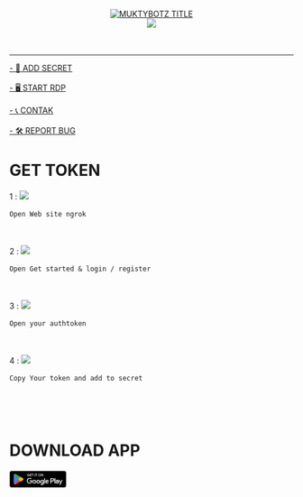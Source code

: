 <p align="center">
 <a href="#"><img title="MUKTYBOTZ TITLE" src="https://img.shields.io/badge/-FREE--RDP2-green?colorA=%23ff0000&colorB=%23017e40&style=for-the-badge"></a>
  <br>
  <img src="https://visitor-badge.glitch.me/badge?page_id=Riripii.freeRDP2" />
</p>
<br>

---


[ - 🧲 ADD SECRET](../../settings/secrets/actions/)
<br>
<br>
[ - 🖥 START RDP](../../actions)
<br>
<br>
[ - 📞 CONTAK](https://wa.me/6281247374916)
<br>
<br>
[ - 🛠 REPORT BUG](https://github.com/Riripii/freeRDP2/issues/new)

# GET TOKEN
1 :
<img src="https://raw.githubusercontent.com/Riripii/freeRDP3/main/tutorial/1.jpg" height="60">
<br>
```
Open Web site ngrok
```
<br>
<br>
2 :
<img src="https://raw.githubusercontent.com/Riripii/freeRDP3/main/tutorial/2.jpg" height="130">
<br>

```
Open Get started & login / register
```
<br>
<br>
3 :
<img src="https://raw.githubusercontent.com/Riripii/freeRDP3/main/tutorial/3.jpg" height="60">
<br>

```
Open your authtoken
```
<br>
<br>
4 :
<img src="https://raw.githubusercontent.com/Riripii/freeRDP3/main/tutorial/4.jpg" height="60">
<br>

```
Copy Your token and add to secret
```
<br>
<br>
<br>


# DOWNLOAD APP
[<img src="https://raw.githubusercontent.com/jitsi/jitsi-meet/master/resources/img/google-play-badge.png" height="30">](https://play.google.com/store/apps/details?id=com.microsoft.rdc.androidx&hl=in&gl=US)
